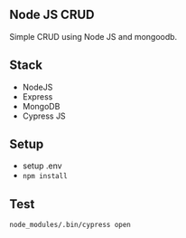 ## Node JS CRUD
Simple CRUD using Node JS and mongoodb.

## Stack
- NodeJS
- Express
- MongoDB
- Cypress JS

## Setup 
- setup .env
- `npm install`

## Test
`node_modules/.bin/cypress open`
